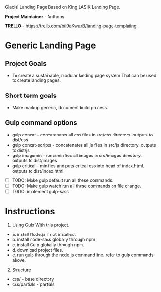 Glacial Landing Page Based on King LASIK Landing Page.

**Project Maintainer** - Anthony

**TRELLO** - https://trello.com/b/i9aKwuxB/landing-page-templating

# Generic Landing Page

## Project Goals
 - To create a sustainable, modular landing page system That can be used to create landing pages.
## Short term goals
  - Make markup generic, document build process.
## Gulp command options
  - gulp concat - concatenates all css files in src/css directory. outputs to dist/css
  - gulp concat-scripts - concatenates all js files in src/js directory. outputs to dist/js
  - gulp imagemin - runs/minifies all images in src/images directory. outputs to dist/images
  - gulp critical - minifies and puts critcal css into head of index.html. outputs to dist/index.html
  - [ ] TODO: Make gulp default run all these commands.
  - [ ] TODO: Make gulp watch run all these commands on file change.
  - [ ] TODO: implement gulp-sass

# Instructions
1. Using Gulp With this project.
  - a. install Node.js if not installed.
  - b. install node-sass globally through npm
  - c. install Gulp globally through npm.
  - d. download project files.
  - e. run gulp through the node.js command line. refer to gulp commands above.
2. Structure
  - css/ - base directory
  - css/partials - partials
